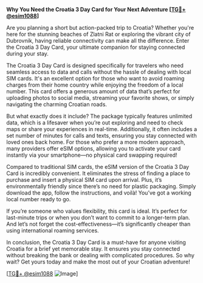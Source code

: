 **Why You Need the Croatia 3 Day Card for Your Next Adventure [[TG💪+ @esim1088](https://t.me/s/esim1088)]**

Are you planning a short but action-packed trip to Croatia? Whether you're here for the stunning beaches of Zlatni Rat or exploring the vibrant city of Dubrovnik, having reliable connectivity can make all the difference. Enter the Croatia 3 Day Card, your ultimate companion for staying connected during your stay.

The Croatia 3 Day Card is designed specifically for travelers who need seamless access to data and calls without the hassle of dealing with local SIM cards. It's an excellent option for those who want to avoid roaming charges from their home country while enjoying the freedom of a local number. This card offers a generous amount of data that’s perfect for uploading photos to social media, streaming your favorite shows, or simply navigating the charming Croatian roads.

But what exactly does it include? The package typically features unlimited data, which is a lifesaver when you’re out exploring and need to check maps or share your experiences in real-time. Additionally, it often includes a set number of minutes for calls and texts, ensuring you stay connected with loved ones back home. For those who prefer a more modern approach, many providers offer eSIM options, allowing you to activate your card instantly via your smartphone—no physical card swapping required!

Compared to traditional SIM cards, the eSIM version of the Croatia 3 Day Card is incredibly convenient. It eliminates the stress of finding a place to purchase and insert a physical SIM card upon arrival. Plus, it’s environmentally friendly since there’s no need for plastic packaging. Simply download the app, follow the instructions, and voilà! You’ve got a working local number ready to go.

If you’re someone who values flexibility, this card is ideal. It’s perfect for last-minute trips or when you don’t want to commit to a longer-term plan. And let’s not forget the cost-effectiveness—it’s significantly cheaper than using international roaming services.

In conclusion, the Croatia 3 Day Card is a must-have for anyone visiting Croatia for a brief yet memorable stay. It ensures you stay connected without breaking the bank or dealing with complicated procedures. So why wait? Get yours today and make the most out of your Croatian adventure! 

[[TG💪+ @esim1088](https://t.me/s/esim1088) ![Image](https://i.postimg.cc/Y0z9fWf4/image.png)]